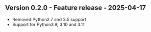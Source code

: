 ## Version 0.2.0 - Feature release - 2025-04-17

- Removed Python2.7 and 3.5 support
- Support for Python3.9, 3.10 and 3.11
